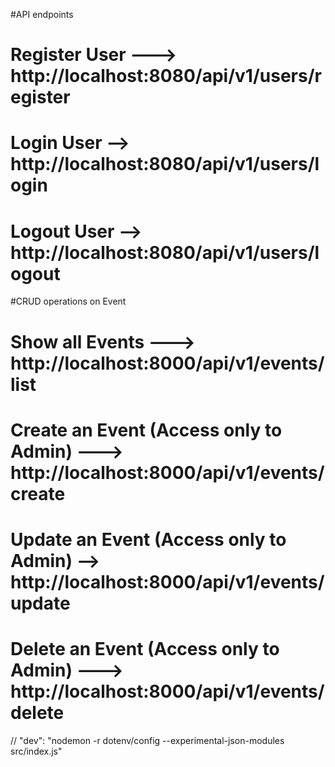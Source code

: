 #API endpoints

# Register User ---> http://localhost:8080/api/v1/users/register

# Login User --> http://localhost:8080/api/v1/users/login

# Logout User --> http://localhost:8080/api/v1/users/logout

#CRUD operations on Event

# Show all Events ---> http://localhost:8000/api/v1/events/list

# Create an Event (Access only to Admin) ---> http://localhost:8000/api/v1/events/create

# Update an Event (Access only to Admin)  --> http://localhost:8000/api/v1/events/update

# Delete an Event (Access only to Admin)  ---> http://localhost:8000/api/v1/events/delete
// "dev": "nodemon -r dotenv/config  --experimental-json-modules src/index.js"